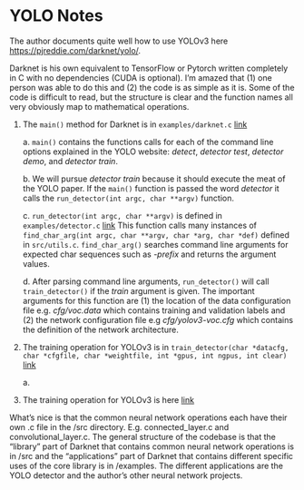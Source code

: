 # YOLO Notes

The author documents quite well how to use YOLOv3 here https://pjreddie.com/darknet/yolo/.

Darknet is his own equivalent to TensorFlow or Pytorch written completely
in C with no dependencies (CUDA is optional). I’m amazed that (1) one
person was able to do this and (2) the code is as simple as it is. Some
of the code is difficult to read, but the structure is clear and the
function names all very obviously map to mathematical operations.
1. The `main()` method for Darknet is in `examples/darknet.c` [link](https://github.com/pjreddie/darknet/blob/f6d861736038da22c9eb0739dca84003c5a5e275/examples/darknet.c#L403)

	a. `main()` contains the functions calls for each of the command
	line options explained in the YOLO website: *detect*, *detector test*,
	*detector demo*, and *detector train*.

	b. We will pursue *detector train* because it should execute the meat of
	the YOLO paper. If the `main()` function is passed the word *detector*
	it calls the `run_detector(int argc, char **argv)` function.

	c. `run_detector(int argc, char **argv)` is defined in `examples/detector.c` [link](https://github.com/pjreddie/darknet/blob/f6d861736038da22c9eb0739dca84003c5a5e275/examples/detector.c#L794)
    This function calls many instances of `find_char_arg(int argc, char **argv, char *arg, char *def)`
    defined in `src/utils.c`. `find_char_arg()` searches command line arguments
    for expected char sequences such as *-prefix* and returns the argument values.

    d. After parsing command line arguments, `run_detector()` will call
    `train_detector()` if the *train* argument is given. The important
    arguments for this function are (1) the location of the data configuration
    file e.g. *cfg/voc.data* which contains training and validation labels
    and (2) the network configuration file e.g *cfg/yolov3-voc.cfg* which
    contains the definition of the network architecture.

2. The training operation for YOLOv3 is in `train_detector(char *datacfg, char *cfgfile, char *weightfile, int *gpus, int ngpus, int clear)`
   [link](https://github.com/pjreddie/darknet/blob/f6d861736038da22c9eb0739dca84003c5a5e275/examples/detector.c#L6)

   a.




	

2. The training operation for YOLOv3 is here [link](https://github.com/pjreddie/darknet/blob/f6d861736038da22c9eb0739dca84003c5a5e275/examples/detector.c#L6)

What’s nice is that the common neural network operations each have their own .c file in the /src directory. E.g. connected_layer.c and convolutional_layer.c. The general structure of the codebase is that the “library” part of Darknet that contains common neural network operations is in /src and the “applications” part of Darknet that contains different specific uses of the core library is in /examples. The different applications are the YOLO detector and the author’s other neural network projects.